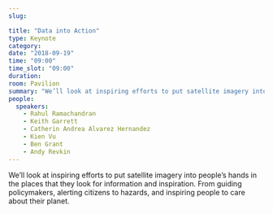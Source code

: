 ```yaml
---
slug:

title: "Data into Action"
type: Keynote
category:
date: "2018-09-19"
time: "09:00"
time_slot: "09:00"
duration:
room: Pavilion
summary: "We’ll look at inspiring efforts to put satellite imagery into people’s hands in the places that they look for information and inspiration. From guiding policymakers, alerting citizens to hazards, and inspiring people to care about their planet."
people:
  speakers:
    - Rahul Ramachandran
    - Keith Garrett
    - Catherin Andrea Alvarez Hernandez
    - Kien Vu
    - Ben Grant
    - Andy Revkin
---
```

We’ll look at inspiring efforts to put satellite imagery into people’s hands in the places that they look for information and inspiration. From guiding policymakers, alerting citizens to hazards, and inspiring people to care about their planet.
